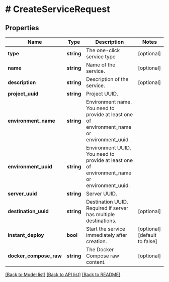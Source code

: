# # CreateServiceRequest

## Properties

Name | Type | Description | Notes
------------ | ------------- | ------------- | -------------
**type** | **string** | The one-click service type | [optional]
**name** | **string** | Name of the service. | [optional]
**description** | **string** | Description of the service. | [optional]
**project_uuid** | **string** | Project UUID. |
**environment_name** | **string** | Environment name. You need to provide at least one of environment_name or environment_uuid. |
**environment_uuid** | **string** | Environment UUID. You need to provide at least one of environment_name or environment_uuid. |
**server_uuid** | **string** | Server UUID. |
**destination_uuid** | **string** | Destination UUID. Required if server has multiple destinations. | [optional]
**instant_deploy** | **bool** | Start the service immediately after creation. | [optional] [default to false]
**docker_compose_raw** | **string** | The Docker Compose raw content. | [optional]

[[Back to Model list]](../../README.md#models) [[Back to API list]](../../README.md#endpoints) [[Back to README]](../../README.md)
